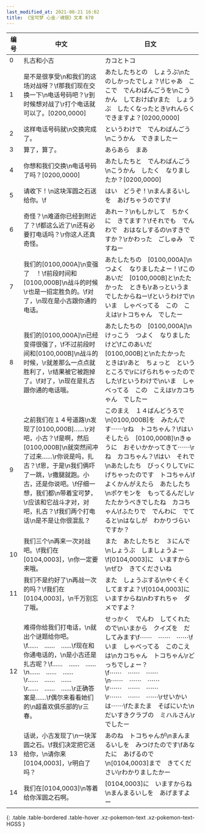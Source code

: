 ```yaml
---
last_modified_at: 2021-08-21 16:02
title: 《宝可梦 心金／魂银》文本 670
---
```

| 编号 | 中文 | 日文 |
| ---- | ---- | ---- |
| 0 | 扎古和小古 | カコとトコ |
| 1 | 是不是很享受\n和我们的这场对战呀？\f那我们现在交换一下\n电话号码吧？\r到时候想对战了\r打个电话就可以了。[0200,0000] | あたしたちとの　しょうぶ\nたのしかったでしょ？\fじゃあ　ここで　でんわばんごうを\nこうかん　しておけば\rまた　しょうぶ　したくなったとき\rれんらく　できますよ？[0200,0000] |
| 2 | 这样电话号码就\n交换完成了。 | というわけで　でんわばんごう\nこうかん　できましたー |
| 3 | 算了，算了。 | あらあら　まあ |
| 4 | 你想和我们交换\n电话号码了吗？[0200,0000] | あたしたちと　でんわばんごう\nこうかん　したく　なりましたか？[0200,0000] |
| 5 | 请收下！\n这块浑圆之石送给你。\f | はい　どうぞ！\nまんまるいしを　あげちゃうのです\f |
| 6 | 奇怪？\n难道你已经到附近了？\f都这么近了\n还有必要打电话吗？\r你这人还真奇怪。 | あれー？\nもしかして　ちかくに　きてます？\fそれでも　でんわで　おはなしするの\nすきですか？\rかわった　ごしゅみ　ですねー |
| 7 | 我们的[0100,000A]\n变强了　！\f前段时间和[0100,000B]\n战斗的时候\r也是一招定胜负的。\f对了，\n现在是小古跟你通的电话。 | あたしたちの　[0100,000A]\nつよく　なりましたよー！\fこのあいだ　[0100,000B]と\nたたかった　ときも\rあっというま　でしたからねー\fというわけで\nいま　しゃべってる　この　こえは\rトコちゃん　でしたー |
| 8 | 我们的[0100,000A]\n已经变得很强了，\f不过前段时间和[0100,000B]\n战斗的时候，\r就差那么一点点就胜利了，\r结果被它被跑掉了。\f对了，\n现在是扎古跟你通的电话哦。 | あたしたちの　[0100,000A]\nけっこう　つよく　なりましたけど\fこのあいだ　[0100,000B]と\nたたかった　ときは\rあと　ちょっと　というところで\rにげられちゃったのでした\fというわけで\nいま　しゃべってる　この　こえは\rカコちゃん　でしたー |
| 9 | 之前我们在１４号道路\n发现了[0100,000B]……\r对吧，小古？\f是啊，然后[0100,000B]\n就突然间冲了过来……\r你说是吗，扎古？\f恩，于是\n我们俩吓了一跳，\r撒腿就跑。小古，还是你说吧。\f仔细一想，我们都\n带着宝可梦，\r应该和它战斗才对，对吧，扎古？\f我们两个打电话\n是不是让你很混乱？ | このまえ　１４ばんどうろで\n[0100,000B]を　みたんです⋯⋯\rね　トコちゃん？\fはい　そしたら　[0100,000B]\nきゅうに　おそいかかってきて⋯⋯\rね　カコちゃん？\fはい　それで\nあたしたち　びっくりして\rにげちゃったのです　トコちゃん\fよくかんがえたら　あたしたち\nポケモンを　もってるんだし\rたたかうべきでしたね　カコちゃん\fふたりで　でんわに　でてると\nはなしが　わかりづらい　ですか？ |
| 10 | 我们三个\n再来一次对战吧。\f我们在[0104,0003]，\n你一定要来哦。 | また　あたしたちと　３にんで\nしょうぶ　しましょうよー\f[0104,0003]に　いますから\nぜひ　きてくださいね |
| 11 | 我们不是约好了\n再战一次的吗？\f我们在[0104,0003]，\n千万别忘了哦。 | また　しょうぶする\nやくそく　してますよ？\f[0104,0003]に　いますからね\nわすれちゃ　ダメですよ？ |
| 12 | 难得你给我们打电话，\n就出个谜题给你吧。\f……　……　……\f现在和你通电话的，\n是小古还是扎古呢？\f……　……　……\n……　……　……\r……　……　……\r……　……　……\r正确答案是……\f偶尔来看看她们的\n超喜欢俱乐部的\r三春。 | せっかく　でんわ　してくれたので\nいまから　クイズを　だしてみます\f⋯⋯　⋯⋯　⋯⋯\fいま　しゃべってる　このこえは\nカコちゃん　トコちゃん\rどっちでしょー？\f⋯⋯　⋯⋯　⋯⋯\n⋯⋯　⋯⋯　⋯⋯\r⋯⋯　⋯⋯　⋯⋯\r⋯⋯　⋯⋯　⋯⋯\rせいかいは⋯⋯\fたまたま　そばにいた\nだいすきクラブの　ミハルさん\rでしたー |
| 13 | 话说，小古发现了\n一块浑圆之石。\f我们决定把它送给你，\n请你来[0104,0003]，\r明白了吗？ | あのね　トコちゃんが\nまんまるいしを　みつけたのです\fあなたに　あげるので\n[0104,0003]まで　きてください\rわかりましたかー |
| 14 | 我们在[0104,0003]\n等着给你浑圆之石啊。 | [0104,0003]に　いますからね\nまんまるいしを　あげますよー |
{: .table .table-bordered .table-hover .xz-pokemon-text .xz-pokemon-text-HGSS }
